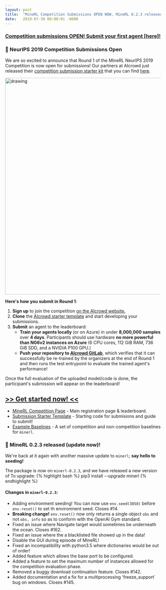 ```yaml
---
layout: post
title:  "MineRL Competition Submissions OPEN NOW, MineRL 0.2.3 released!"
date:   2019-07-30 00:00:01 -0600
---
```


### [Competition submissions OPEN! Submit your first agent <u>[here]</u>!](https://github.com/minerllabs/competition_submission_starter_template)

### 💯 NeurIPS 2019 Competition Submissions Open

We are so excited to announce that Round 1 of the MineRL NeurIPS 2019 Competition is
now open for submissions! Our partners at AIcrowd just released their
[competition submission starter kit](https://github.com/minerllabs/competition_submission_starter_template) that you can find [here](https://github.com/minerllabs/competition_submission_starter_template).

<div>
    <img class="marginauto" src="{{site.url}}/assets/images/round1_procedure.png" alt="drawing" width="700"/>
</div>

**Here's how you submit in Round 1**:
1. **Sign up** to join the competition [on the AIcrowd website.](https://www.aicrowd.com/challenges/neurips-2019-minerl-competition)
2. **Clone** the [AIcrowd starter template](https://github.com/minerllabs/competition_submission_starter_template) and start developing your submissions.
3. **Submit** an agent to the leaderboard:
    - **Train your agents locally** (or on Azure) in under **8,000,000 samples** over **4 days**. Participants should use hardware **no more powerful than NG6v2 instances on Azure** (6 CPU cores, 112 GiB RAM, 736 GiB SDD, and a NVIDIA P100 GPU.) 
    - **Push your repository to [AIcrowd GitLab](https://gitlab.aicrowd.com)**, which verifies that it can successfully be re-trained by the organizers at the end of Round 1 and then runs the test entrypoint to evaluate the trained agent's performance! 

Once the full evaluation of the uploaded model/code is done, the participant's submission will appear on the leaderboard!

## [**>> Get started now! <<** ](https://github.com/minerllabs/competition_submission_starter_template)
- [MineRL Competition Page](https://www.aicrowd.com/challenges/neurips-2019-minerl-competition) - Main registration page & leaderboard.
- [Submission Starter Template](https://github.com/minerllabs/competition_submission_starter_template) - Starting code for  submisions and guide to submit!
- [Example Baselines](https://github.com/minerllabs/baselines) - A set of competition and non-competition baselines for `minerl`.


### 💯 MineRL 0.2.3 released (update now)!

We're back at it again with another massive update to `minerl`; **say hello to seeding!**

The package is now on `minerl-0.2.3`, and we have released a new version of  To upgrade:
{% highlight bash %}
pip3 install --upgrade minerl
{% endhighlight %}


#### **Changes in** `minerl-0.2.3`:

* Adding environment seeding! You can now use `env.seed(3858)` before `env.reset()` to set th environment seed. Closes #14.
* **Breaking change!** `env.reset()` now only returns a single object `obs` and not `obs, info` so as to conform with the OpenAI Gym standard.
* Fixed an issue where Navigate target would sometimes be underneath the ocean. Closes #162.
* Fixed an issue where the a blacklisted file showed up in the data!
* Disable the GUI during episode of MineRL!
* Fixed an incompatibility with python3.5 where dictionaries would be out of order!
* Added feature which allows the base port to be configured.
* Added a feature to set the maximum number of instances allowed for the competition evaluation phase. 
* Removed a buggy download continuation feature. Closes #142.
* Added documentation and a fix for a multiprocessing 'freeze_support` bug on windows. Closes #145.